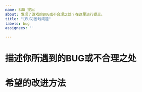 ```yaml
---
name: BUG 提出
about: 发现了游戏的BUG或不合理之处？在这里进行提交。
title: "[BUG]游戏问题"
labels: bug
assignees: ''

---
```


# **描述你所遇到的BUG或不合理之处**

# **希望的改进方法**
